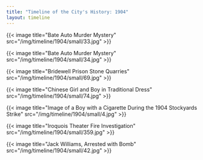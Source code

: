 ```yaml
---
title: "Timeline of the City's History: 1904"
layout: timeline
---
```


{{< image title="Bate Auto Murder Mystery" src="/img/timeline/1904/small/33.jpg" >}}

{{< image title="Bate Auto Murder Mystery" src="/img/timeline/1904/small/34.jpg" >}}

{{< image title="Bridewell Prison Stone Quarries" src="/img/timeline/1904/small/69.jpg" >}}

{{< image title="Chinese Girl and Boy in Traditional Dress" src="/img/timeline/1904/small/74.jpg" >}}

{{< image title="Image of a Boy with a Cigarette During the 1904 Stockyards Strike" src="/img/timeline/1904/small/4.jpg" >}}

{{< image title="Iroquois Theater Fire Investigation" src="/img/timeline/1904/small/359.jpg" >}}

{{< image title="Jack Williams, Arrested with Bomb" src="/img/timeline/1904/small/42.jpg" >}}
